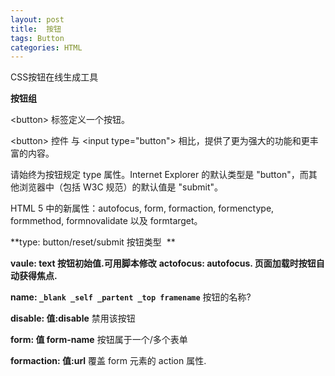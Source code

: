 ```yaml
---
layout: post
title:  按钮
tags: Button
categories: HTML
---
```


CSS按钮在线生成工具

**按钮组**







\<button\> 标签定义一个按钮。


\<button\> 控件 与 \<input type="button"\> 相比，提供了更为强大的功能和更丰富的内容。

请始终为按钮规定 type 属性。Internet Explorer 的默认类型是 "button"，而其他浏览器中（包括 W3C 规范）的默认值是 "submit"。


HTML 5 中的新属性：autofocus, form, formaction, formenctype, formmethod, formnovalidate 以及 formtarget。



**type: button/reset/submit  按钮类型  **

**vaule: text 按钮初始值.可用脚本修改**
**actofocus: autofocus. 页面加载时按钮自动获得焦点.**


**name: `_blank _self _partent _top framename`**
按钮的名称?




**disable:  值:disable**
禁用该按钮


**form: 值 form-name**
按钮属于一个/多个表单

**formaction: 值:url**
覆盖 form 元素的 action 属性.


